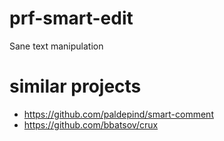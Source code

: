 # prf-smart-edit
Sane text manipulation

# similar projects
- https://github.com/paldepind/smart-comment
- https://github.com/bbatsov/crux
